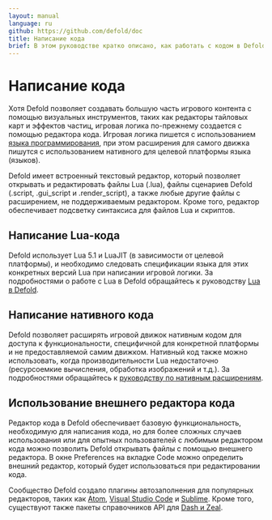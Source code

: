 ```yaml
---
layout: manual
language: ru
github: https://github.com/defold/doc
title: Написание кода
brief: В этом руководстве кратко описано, как работать с кодом в Defold.
---
```


# Написание кода

Хотя Defold позволяет создавать большую часть игрового контента с помощью визуальных инструментов, таких как редакторы тайловых карт и эффектов частиц, игровая логика по-прежнему создается с помощью редактора кода. Игровая логика пишется с использованием [языка программирования](https://www.lua.org/), при этом расширения для самого движка пишутся с использованием нативного для целевой платформы языка (языков).

Defold имеет встроенный текстовый редактор, который позволяет открывать и редактировать файлы Lua (.lua), файлы сценариев Defold (.script, .gui_script и .render_script), а также любые другие файлы с расширением, не поддерживаемым редактором. Кроме того, редактор обеспечивает подсветку синтаксиса для файлов Lua и скриптов.

## Написание Lua-кода

Defold использует Lua 5.1 и LuaJIT (в зависимости от целевой платформы), и необходимо следовать спецификации языка для этих конкретных версий Lua при написании игровой логики. За подробностями о работе с Lua в Defold обращайтесь к руководству [Lua в Defold](/ru/manuals/lua).

## Написание нативного кода

Defold позволяет расширять игровой движок нативным кодом для доступа к функциональности, специфичной для конкретной платформы и не предоставляемой самим движком. Нативный код также можно использовать, когда производительности Lua недостаточно (ресурсоемкие вычисления, обработка изображений и т.д.). За подробностями обращайтесь к [руководству по нативным расширениям](/ru/manuals/extensions/).

## Использование внешнего редактора кода

Редактор кода в Defold обеспечивает базовую функциональность, необходимую для написания кода, но для более сложных случаев использования или для опытных пользователей с любимым редактором кода можно позволить Defold открывать файлы с помощью внешнего редактора. В окне Preferences на вкладке Code можно определить внешний редактор, который будет использоваться при редактировании кода.

Сообщество Defold создало плагины автозаполнения для популярных редакторов, таких как [Atom](https://atom.io/packages/defold-ide), [Visual Studio Code](https://marketplace.visualstudio.com/items?itemName=selimanac.defold-vsc-snippets) и [Sublime](https://forum.defold.com/t/full-autocomplete-defold-api-for-sublime-text-3/10910). Кроме того, существуют также пакеты справочников API для [Dash и Zeal](https://forum.defold.com/t/defold-docset-for-dash/2417).
